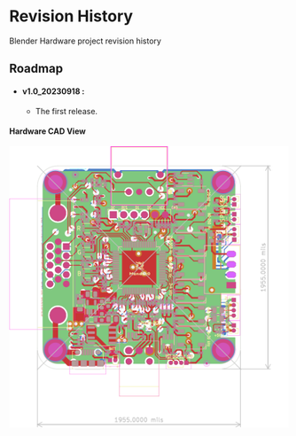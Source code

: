 # Revision History

Blender Hardware project revision history

## Roadmap

- #### __v1.0_20230918 :__ 
    - The first release.

#### Hardware CAD View

![_CADView_HW_v1.0](https://github.com/mend0z0/Blender/blob/main/Hardware/_Sub_HW_Blender/v1_20230918/Released%20Folder/v1.0%20-%2020230918/Media%20Content/Picture/_CADView_HW_Blender_v1.0.svg)